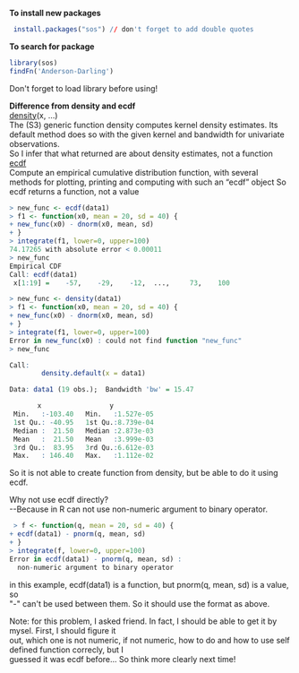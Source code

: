 **To install new packages**     
```r
 install.packages("sos") // don't forget to add double quotes
```

**To search for package**  
```r
library(sos) 
findFn('Anderson-Darling') 
```  

Don't forget to load library before using!

**Difference from density and ecdf**  
[density](https://stat.ethz.ch/R-manual/R-devel/library/stats/html/density.html)(x, ...)  
The (S3) generic function density computes kernel density estimates. Its default method does so with the given kernel and bandwidth for univariate observations.  
So I infer that what returned are about density estimates, not a function  
[ecdf](https://stat.ethz.ch/R-manual/R-devel/library/stats/html/ecdf.html)  
Compute an empirical cumulative distribution function, with several methods for plotting, printing and computing with such an “ecdf” object 
So ecdf returns a function, not a value  

```r
> new_func <- ecdf(data1)
> f1 <- function(x0, mean = 20, sd = 40) {
+ new_func(x0) - dnorm(x0, mean, sd)
+ }
> integrate(f1, lower=0, upper=100)
74.17265 with absolute error < 0.00011
> new_func 
Empirical CDF 
Call: ecdf(data1)
 x[1:19] =    -57,    -29,    -12,  ...,     73,    100
```  

```r  
> new_func <- density(data1)
> f1 <- function(x0, mean = 20, sd = 40) {
+ new_func(x0) - dnorm(x0, mean, sd)
+ }
> integrate(f1, lower=0, upper=100)
Error in new_func(x0) : could not find function "new_func"  
> new_func

Call:
        density.default(x = data1)

Data: data1 (19 obs.);  Bandwidth 'bw' = 15.47

       x                 y            
 Min.   :-103.40   Min.   :1.527e-05  
 1st Qu.: -40.95   1st Qu.:8.739e-04  
 Median :  21.50   Median :2.873e-03  
 Mean   :  21.50   Mean   :3.999e-03  
 3rd Qu.:  83.95   3rd Qu.:6.612e-03  
 Max.   : 146.40   Max.   :1.112e-02   
 ```  
 
 So it is not able to create function from density, but be able to do it using ecdf.  
 
 Why not use ecdf directly?  
 --Because in R can not use non-numeric argument to binary operator.  
```r 
 > f <- function(q, mean = 20, sd = 40) {
+ ecdf(data1) - pnorm(q, mean, sd)
+ }
> integrate(f, lower=0, upper=100)
Error in ecdf(data1) - pnorm(q, mean, sd) : 
  non-numeric argument to binary operator  
```   
in this example, ecdf(data1) is a function, but pnorm(q, mean, sd) is a value, so  
"-" can't be used between them. So it should use the format as above.  

Note: for this problem, I asked friend. In fact, I should be able to get it by mysel. First, I should figure it  
out, which one is not numeric, if not numeric, how to do and how to use self defined function correcly, but I   
guessed it was ecdf before... So think more clearly next time!
